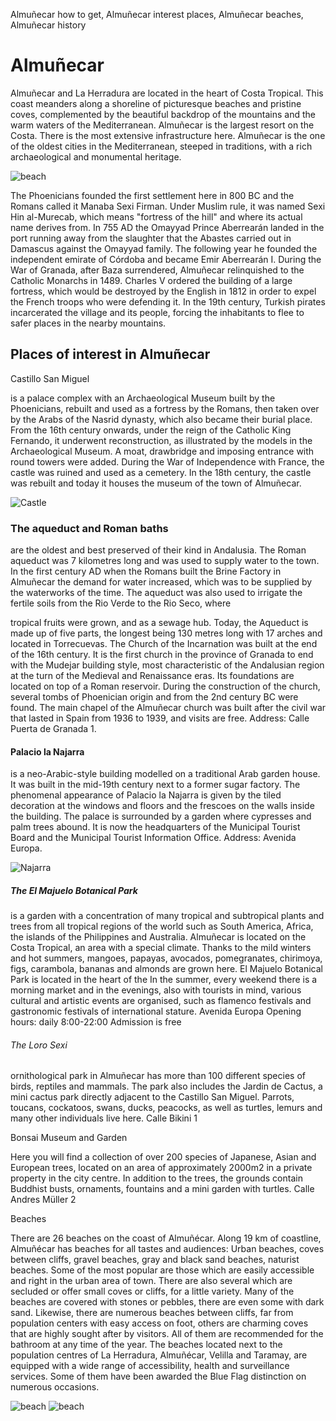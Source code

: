 Almuñecar how to get, Almuñecar interest places, Almuñecar beaches, Almuñecar history

# Almuñecar

Almuñecar and La Herradura are located in the heart of Costa Tropical. This coast meanders along a
shoreline of picturesque beaches and pristine coves, complemented by the beautiful backdrop of the
mountains and the warm waters of the Mediterranean.
Almuñecar is the largest resort on the Costa. There is the most extensive infrastructure here. Almuñecar is
the one of the oldest cities in the Mediterranean, steeped in traditions, with a rich archaeological and
monumental heritage.


![beach](/img/Alm_plazawid2-kopia.jpg)

The Phoenicians founded the first settlement here in 800 BC and the Romans called it Manaba Sexi
Firman. Under Muslim rule, it was named Sexi Hin al-Murecab, which means "fortress of the hill" and
where its actual name derives from. In 755 AD the Omayyad Prince Aberrearán landed in the port running
away from the slaughter that the Abastes carried out in Damascus against the Omayyad family. The
following year he founded the independent emirate of Córdoba and became Emir Aberrearán I.
During the War of Granada, after Baza surrendered, Almuñecar relinquished to the Catholic Monarchs in
1489. Charles V ordered the building of a large fortress, which would be destroyed by the English in
1812 in order to expel the French troops who were defending it. In the 19th century, Turkish pirates
incarcerated the village and its people, forcing the inhabitants to flee to safer places in the nearby
mountains.

## Places of interest in Almuñecar

Castillo San Miguel

is a palace complex with an Archaeological Museum built by the Phoenicians, rebuilt and used as a
fortress by the Romans, then taken over by the Arabs of the Nasrid dynasty, which also became their
burial place. From the 16th century onwards, under the reign of the Catholic King Fernando, it underwent
reconstruction, as illustrated by the models in the Archaeological Museum. A moat, drawbridge and
imposing entrance with round towers were added. During the War of Independence with France, the castle
was ruined and used as a cemetery. In the 18th century, the castle was rebuilt and today it houses the
museum of the town of Almuñecar.


![Castle](/img/Alm_zamek-kopia.jpg)

### The aqueduct and Roman baths

are the oldest and best preserved of their kind in Andalusia. The Roman aqueduct was 7 kilometres long
and was used to supply water to the town. In the first century AD when the Romans built the Brine
Factory in Almuñecar the demand for water increased, which was to be supplied by the waterworks of the
time. The aqueduct was also used to irrigate the fertile soils from the Rio Verde to the Rio Seco, where

tropical fruits were grown, and as a sewage hub. Today, the Aqueduct is made up of five parts, the longest
being 130 metres long with 17 arches and located in Torrecuevas.
The Church of the Incarnation
was built at the end of the 16th century. It is the first church in the province of Granada to end with the
Mudejar building style, most characteristic of the Andalusian region at the turn of the Medieval and
Renaissance eras. Its foundations are located on top of a Roman reservoir. During the construction of the
church, several tombs of Phoenician origin and from the 2nd century BC were found. The main chapel of
the Almuñecar church was built after the civil war that lasted in Spain from 1936 to 1939, and visits are
free.
Address: Calle Puerta de Granada 1.

#### Palacio la Najarra

is a neo-Arabic-style building modelled on a traditional Arab garden house. It was built in the mid-19th
century next to a former sugar factory. The phenomenal appearance of Palacio la Najarra is given by the
tiled decoration at the windows and floors and the frescoes on the walls inside the building. The palace is
surrounded by a garden where cypresses and palm trees abound. It is now the headquarters of the
Municipal Tourist Board and the Municipal Tourist Information Office.
Address: Avenida Europa.

![Najarra](/img/Al_narajos-kopia.jpg)

##### The El Majuelo Botanical Park

is a garden with a concentration of many tropical and subtropical plants and trees from all tropical regions
of the world such as South America, Africa, the islands of the Philippines and Australia. Almuñecar is
located on the Costa Tropical, an area with a special climate. Thanks to the mild winters and hot
summers, mangoes, papayas, avocados, pomegranates, chirimoya, figs, carambola, bananas and almonds
are grown here. El Majuelo Botanical Park is located in the heart of the In the summer, every weekend
there is a morning market and in the evenings, also with tourists in mind, various cultural and artistic
events are organised, such as flamenco festivals and gastronomic festivals of international stature.
Avenida Europa
Opening hours: daily 8:00-22:00
Admission is free

###### The Loro Sexi

ornithological park in Almuñecar has more than 100 different species of birds, reptiles and mammals. The
park also includes the Jardin de Cactus, a mini cactus park directly adjacent to the Castillo San Miguel.
Parrots, toucans, cockatoos, swans, ducks, peacocks, as well as turtles, lemurs and many other individuals
live here.
Calle Bikini 1

Bonsai Museum and Garden

Here you will find a collection of over 200 species of Japanese, Asian and European trees, located on an
area of approximately 2000m2 in a private property in the city centre.
In addition to the trees, the grounds contain Buddhist busts, ornaments, fountains and a mini garden with
turtles.
Calle Andres Müller 2

Beaches

There are 26 beaches on the coast of Almuñécar. Along 19 km of coastline, Almuñécar has beaches for all
tastes and audiences: Urban beaches, coves between cliffs, gravel beaches, gray and black sand beaches,
naturist beaches.
Some of the most popular are those which are easily accessible and right in the urban area of town. There
are also several which are secluded or offer small coves or cliffs, for a little variety. Many of the beaches
are covered with stones or pebbles, there are even some with dark sand. Likewise, there are numerous
beaches between cliffs, far from population centers with easy access on foot, others are charming coves
that are highly sought after by visitors. All of them are recommended for the bathroom at any time of the
year.
The beaches located next to the population centres of La Herradura, Almuñécar, Velilla and Taramay, are
equipped with a wide range of accessibility, health and surveillance services. Some of them have been
awarded the Blue Flag distinction on numerous occasions.

![beach](/img/Alm_plaza3-kopia.jpg)
![beach](/img/Alm_plaza2-kopia.jpg)
